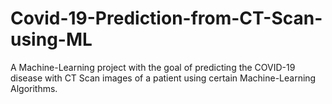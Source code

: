 # Covid-19-Prediction-from-CT-Scan-using-ML
A Machine-Learning project with the goal of predicting the COVID-19 disease with CT Scan images of a patient using certain Machine-Learning Algorithms.

